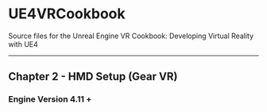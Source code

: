 # UE4VRCookbook
Source files for the Unreal Engine VR Cookbook: Developing Virtual Reality with UE4
***
## Chapter 2 - HMD Setup (Gear VR)
### Engine Version 4.11 +
